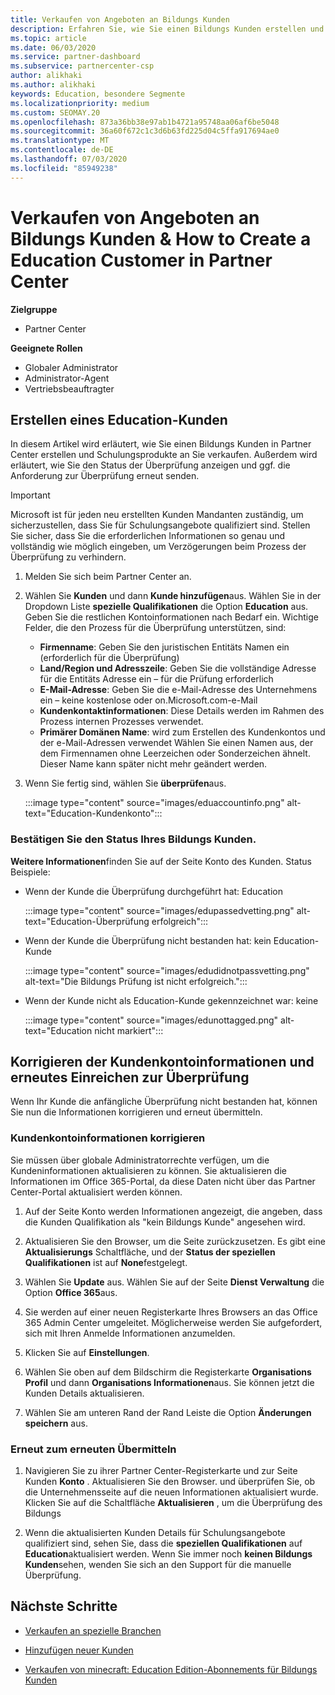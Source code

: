 ```yaml
---
title: Verkaufen von Angeboten an Bildungs Kunden
description: Erfahren Sie, wie Sie einen Bildungs Kunden erstellen und Angebote in Partner Center verkaufen.
ms.topic: article
ms.date: 06/03/2020
ms.service: partner-dashboard
ms.subservice: partnercenter-csp
author: alikhaki
ms.author: alikhaki
keywords: Education, besondere Segmente
ms.localizationpriority: medium
ms.custom: SEOMAY.20
ms.openlocfilehash: 873a36bb38e97ab1b4721a95748aa06af6be5048
ms.sourcegitcommit: 36a60f672c1c3d6b63fd225d04c5ffa917694ae0
ms.translationtype: MT
ms.contentlocale: de-DE
ms.lasthandoff: 07/03/2020
ms.locfileid: "85949238"
---
```

# <a name="how-to-sell-offers-to-education-customers--how-to-create-an-education-customer-in-partner-center"></a>Verkaufen von Angeboten an Bildungs Kunden & How to Create a Education Customer in Partner Center

**Zielgruppe**

- Partner Center

**Geeignete Rollen**

- Globaler Administrator
- Administrator-Agent
- Vertriebsbeauftragter

## <a name="create-an-education-customer"></a>Erstellen eines Education-Kunden

In diesem Artikel wird erläutert, wie Sie einen Bildungs Kunden in Partner Center erstellen und Schulungsprodukte an Sie verkaufen. Außerdem wird erläutert, wie Sie den Status der Überprüfung anzeigen und ggf. die Anforderung zur Überprüfung erneut senden.

> [!IMPORTANT]
> Microsoft ist für jeden neu erstellten Kunden Mandanten zuständig, um sicherzustellen, dass Sie für Schulungsangebote qualifiziert sind.  Stellen Sie sicher, dass Sie die erforderlichen Informationen so genau und vollständig wie möglich eingeben, um Verzögerungen beim Prozess der Überprüfung zu verhindern.

1. Melden Sie sich beim Partner Center an.

2. Wählen Sie **Kunden** und dann **Kunde hinzufügen**aus. Wählen Sie in der Dropdown Liste **spezielle Qualifikationen** die Option **Education** aus.  Geben Sie die restlichen Kontoinformationen nach Bedarf ein.  Wichtige Felder, die den Prozess für die Überprüfung unterstützen, sind:

   - **Firmenname**: Geben Sie den juristischen Entitäts Namen ein (erforderlich für die Überprüfung)
   - **Land/Region und Adresszeile**: Geben Sie die vollständige Adresse für die Entitäts Adresse ein – für die Prüfung erforderlich
   - **E-Mail-Adresse**: Geben Sie die e-Mail-Adresse des Unternehmens ein – keine kostenlose oder on.Microsoft.com-e-Mail
   - **Kundenkontaktinformationen**: Diese Details werden im Rahmen des Prozess internen Prozesses verwendet.
   - **Primärer Domänen Name**: wird zum Erstellen des Kundenkontos und der e-Mail-Adressen verwendet  Wählen Sie einen Namen aus, der dem Firmennamen ohne Leerzeichen oder Sonderzeichen ähnelt.  Dieser Name kann später nicht mehr geändert werden.

3. Wenn Sie fertig sind, wählen Sie **überprüfen**aus.

   :::image type="content" source="images/eduaccountinfo.png" alt-text="Education-Kundenkonto":::

### <a name="confirm-your-education-customers-vetting-status"></a>Bestätigen Sie den Status Ihres Bildungs Kunden.

**Weitere Informationen**finden Sie auf der Seite Konto des Kunden.
Status Beispiele:

- Wenn der Kunde die Überprüfung durchgeführt hat: Education

   :::image type="content" source="images/edupassedvetting.png" alt-text="Education-Überprüfung erfolgreich":::

- Wenn der Kunde die Überprüfung nicht bestanden hat: kein Education-Kunde

   :::image type="content" source="images/edudidnotpassvetting.png" alt-text="Die Bildungs Prüfung ist nicht erfolgreich.":::

- Wenn der Kunde nicht als Education-Kunde gekennzeichnet war: keine

   :::image type="content" source="images/edunottagged.png" alt-text="Education nicht markiert":::

## <a name="correct-the-customer-account-info-and-resubmit-for-vetting"></a>Korrigieren der Kundenkontoinformationen und erneutes Einreichen zur Überprüfung  

Wenn Ihr Kunde die anfängliche Überprüfung nicht bestanden hat, können Sie nun die Informationen korrigieren und erneut übermitteln.

### <a name="correct-the-customer-account-information"></a>Kundenkontoinformationen korrigieren

Sie müssen über globale Administratorrechte verfügen, um die Kundeninformationen aktualisieren zu können. Sie aktualisieren die Informationen im Office 365-Portal, da diese Daten nicht über das Partner Center-Portal aktualisiert werden können.

1. Auf der Seite Konto werden Informationen angezeigt, die angeben, dass die Kunden Qualifikation als "kein Bildungs Kunde" angesehen wird.

2. Aktualisieren Sie den Browser, um die Seite zurückzusetzen. Es gibt eine **Aktualisierungs** Schaltfläche, und der **Status der speziellen Qualifikationen** ist auf **None**festgelegt.

3. Wählen Sie **Update** aus. Wählen Sie auf der Seite **Dienst Verwaltung** die Option **Office 365**aus.

4. Sie werden auf einer neuen Registerkarte Ihres Browsers an das Office 365 Admin Center umgeleitet. Möglicherweise werden Sie aufgefordert, sich mit Ihren Anmelde Informationen anzumelden.

5. Klicken Sie auf **Einstellungen**.

6. Wählen Sie oben auf dem Bildschirm die Registerkarte **Organisations Profil** und dann **Organisations Informationen**aus. Sie können jetzt die Kunden Details aktualisieren.

7. Wählen Sie am unteren Rand der Rand Leiste die Option **Änderungen speichern** aus.  

### <a name="resubmit-for-revetting"></a>Erneut zum erneuten Übermitteln

1. Navigieren Sie zu ihrer Partner Center-Registerkarte und zur Seite Kunden **Konto** . Aktualisieren Sie den Browser. und überprüfen Sie, ob die Unternehmensseite auf die neuen Informationen aktualisiert wurde. Klicken Sie auf die Schaltfläche **Aktualisieren** , um die Überprüfung des Bildungs

2. Wenn die aktualisierten Kunden Details für Schulungsangebote qualifiziert sind, sehen Sie, dass die **speziellen Qualifikationen** auf **Education**aktualisiert werden. Wenn Sie immer noch **keinen Bildungs Kunden**sehen, wenden Sie sich an den Support für die manuelle Überprüfung.

## <a name="next-steps"></a>Nächste Schritte

- [Verkaufen an spezielle Branchen](get-special-pricing-for-offers.md)

- [Hinzufügen neuer Kunden](add-a-new-customer.md)

- [Verkaufen von minecraft: Education Edition-Abonnements für Bildungs Kunden](minecraft-subscriptions.md)
